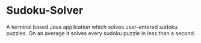 # Sudoku-Solver
A terminal based Java application which solves user-entered sudoku puzzles. On an average it solves every sudoku puzzle in less than a second.

